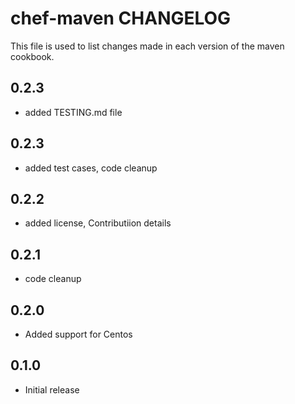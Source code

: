 # chef-maven CHANGELOG

This file is used to list changes made in each version of the maven cookbook.

## 0.2.3
- added TESTING.md file

## 0.2.3
- added test cases, code cleanup

## 0.2.2
- added license, Contributiion details

## 0.2.1
- code cleanup

## 0.2.0
- Added support for Centos

## 0.1.0
- Initial release
